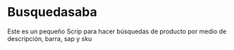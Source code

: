 # Busquedasaba
Este es un pequeño Scrip para hacer búsquedas de producto por medio de descripción, barra, sap y sku
